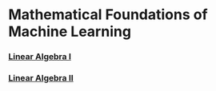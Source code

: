 # Mathematical Foundations of Machine Learning

###  [Linear Algebra I](linear-algebra-i.ipynb)
### [Linear Algebra II](linear-algebra-ii.ipynb)